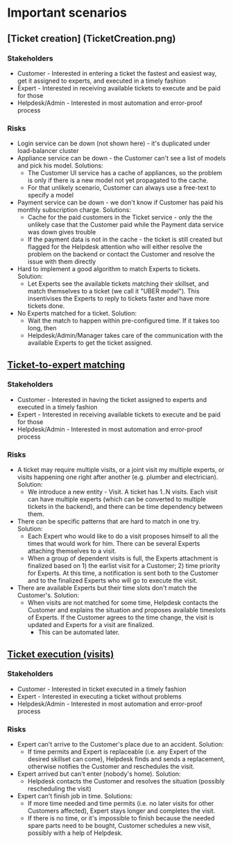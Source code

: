 # Important scenarios
## [Ticket creation] (TicketCreation.png)

### Stakeholders
* Customer - Interested in entering a ticket the fastest and easiest way, get it assigned to experts, and executed in a timely fashion
* Expert - Interested in receiving available tickets to execute and be paid for those
* Helpdesk/Admin - Interested in most automation and error-proof process

### Risks

* Login service can be down (not shown here) - it's duplicated under load-balancer cluster
* Appliance service can be down - the Customer can't see a list of models and pick his model. Solutions:
  * The Customer UI service has a cache of appliances, so the problem is only if there is a new model not yet propagated to the cache.
  * For that unlikely scenario, Customer can always use a free-text to specify a model
* Payment service can be down - we don't know if Customer has paid his monthly subscription charge. Solutions:
  * Cache for the paid customers in the Ticket service - only the the unlikely case that the Customer paid while the Payment data service was down gives trouble
  * If the payment data is not in the cache - the ticket is still created but flagged for the Helpdesk attention who will either resolve the problem on the backend or contact the Customer and resolve the issue with them directly
* Hard to implement a good algorithm to match Experts to tickets. Solution:
  * Let Experts see the available tickets matching their skillset, and match themselves to a ticket (we call it "UBER model"). This insentivises the Experts to reply to tickets faster and have more tickets done.
* No Experts matched for a ticket. Solution:
  * Wait the match to happen within pre-configured time. If it takes too long, then
  * Helpdesk/Admin/Manager takes care of the communication with the available Experts to get the ticket assigned.






## [Ticket-to-expert matching](TicketToExpertMatching.png)

### Stakeholders
* Customer - Interested in having the ticket assigned to experts and executed in a timely fashion
* Expert - Interested in receiving available tickets to execute and be paid for those
* Helpdesk/Admin - Interested in most automation and error-proof process

### Risks

* A ticket may require multiple visits, or a joint visit my multiple experts, or visits happening one right after another (e.g. plumber and electrician). Solution:
  * We introduce a new entity - Visit. A ticket has 1..N visits. Each visit can have multiple experts (which can be converted to multiple tickets in the backend), and there can be time dependency between them.
* There can be specific patterns that are hard to match in one try. Solution:
  * Each Expert who would like to do a visit proposes himself to all the times that would work for him. There can be several Experts attaching themselves to a visit.
  * When a group of dependent visits is full, the Experts attachment is finalized based on 1) the earlist visit for a Customer; 2) time priority for Experts. At this time, a notification is sent both to the Customer and to the finalized Experts who will go to execute the visit.
* There are available Experts but their time slots don't match the Customer's. Solution:
  * When visits are not matched for some time, Helpdesk contacts the Customer and explains the situation and proposes available timeslots of Experts. If the Customer agrees to the time change, the visit is updated and Experts for a visit are finalized.
    * This can be automated later.




## [Ticket execution (visits)](TicketExecution.png)

### Stakeholders
* Customer - Interested in ticket executed in a timely fashion
* Expert - Interested in executing a ticket without problems
* Helpdesk/Admin - Interested in most automation and error-proof process

### Risks
* Expert can't arrive to the Customer's place due to an accident. Solution:
  * If time permits and Expert is replaceable (i.e. any Expert of the desired skillset can come), Helpdesk finds and sends a replacement, otherwise notifies the Customer and reschedules the visit.
* Expert arrived but can't enter (nobody's home). Solution:
  * Helpdesk contacts the Customer and resolves the situation (possibly rescheduling the visit)
* Expert can't finish job in time. Solutions:
  * If more time needed and time permits (i.e. no later visits for other Customers affected), Expert stays longer and completes the visit.
  * If there is no time, or it's impossible to finish because the needed spare parts need to be bought, Customer schedules a new visit, possibly with a help of Helpdesk.
